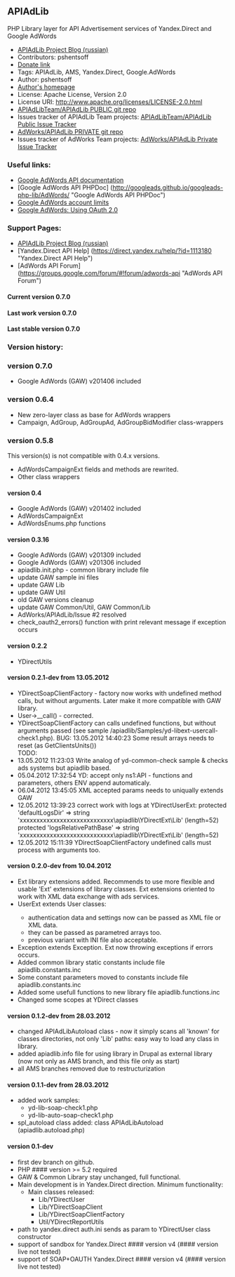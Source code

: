 ## APIAdLib

PHP Library layer for API Advertisement services of Yandex.Direct and Google AdWords

-   [APIAdLib Project Blog (russian)](http://apiadlib.pshentsoff.ru "APIAdLib blog")
-   Contributors: pshentsoff
-   [Donate link](https://www.paypal.com/cgi-bin/webscr?cmd=_s-xclick&hosted_button_id=FGRFBSFEW5V3Y "Please, donate to support project")
-   Tags: APIAdLib, AMS, Yandex.Direct, Google.AdWords
-   Author: pshentsoff
-   [Author's homepage](http://pshentsoff.ru "Author's homepage")
-   License: Apache License, Version 2.0
-   License URI: http://www.apache.org/licenses/LICENSE-2.0.html
-   [APIAdLibTeam/APIAdLib PUBLIC git repo](https://github.com/APIAdLibTeam/apiadlib "Public APIAdLib/APIAdLib git repo")
-   Issues tracker of APIAdLib Team projects: [APIAdLibTeam/APIAdLib Public Issue Tracker](https://github.com/APIAdLibTeam/apiadlib/issues "APIAdLibTeam/APIAdLib Issue Tracker")
-   [AdWorks/APIAdLib PRIVATE git repo](https://bitbucket.org/adworks/apiadlib "AdWorks/APIAdLib git repo")
-   Issues tracker of AdWorks Team projects: [AdWorks/APIAdLib Private Issue Tracker](https://bitbucket.org/adworks/apiadlib/issues "AdWorks/APIAdLib Issue Tracker")

### Useful links:
-   [Google AdWords API documentation](https://developers.google.com/adwords/api/ "Google AdWords API documentation")
-   [Google AdWords API PHPDoc] (http://googleads.github.io/googleads-php-lib/AdWords/ "Google AdWords API PHPDoc")
-   [Google AdWords account limits](https://support.google.com/adwords/answer/1704396 "Google AdWords account limits")
-   [Google AdWords: Using OAuth 2.0](https://github.com/googleads/googleads-php-lib/wiki/Using-OAuth-2.0 "Using OAuth 2.0")

### Support Pages:
-   [APIAdLib Project Blog (russian)](http://apiadlib.pshentsoff.ru "APIAdLib blog")
-   [Yandex.Direct API Help] (https://direct.yandex.ru/help/?id=1113180 "Yandex.Direct API Help")
-   [AdWords API Forum] (https://groups.google.com/forum/#!forum/adwords-api "AdWords API Forum")

#### Current version 0.7.0
#### Last work version 0.7.0
#### Last stable version 0.7.0

### Version history:

### version 0.7.0
-   Google AdWords (GAW) v201406 included

### version 0.6.4
-   New zero-layer class as base for AdWords wrappers
-   Campaign, AdGroup, AdGroupAd, AdGroupBidModifier class-wrappers

### version 0.5.8
This version(s) is not compatible with 0.4.x versions.
-   AdWordsCampaignExt fields and methods are rewrited.
-   Other class wrappers

#### version 0.4
-   Google AdWords (GAW) v201402 included
-   AdWordsCampaignExt
-   AdWordsEnums.php functions

#### version 0.3.16
-   Google AdWords (GAW) v201309 included
-   Google AdWords (GAW) v201306 included
-   apiadlib.init.php - common library include file
-   update GAW sample ini files
-   update GAW Lib
-   update GAW Util
-   old GAW versions cleanup
-   update GAW Common/Util, GAW Common/Lib
-   AdWorks/APIAdLib/Issue #2 resolved
-   check_oauth2_errors() function with print relevant message if exception occurs

#### version 0.2.2
-   YDirectUtils

#### version 0.2.1-dev from 13.05.2012
  - YDirectSoapClientFactory - factory now works with undefined method calls, but
    without arguments. Later make it more compatible with GAW library.
  - User->__call() - corrected.
  - YDirectSoapClientFactory can calls undefined functions, but without arguments
    passed (see sample /apiadlib/Samples/yd-libext-usercall-check1.php).
  BUG: 13.05.2012 14:40:23 Some result arrays needs to reset (as GetClientsUnits())  
  TODO:
  - 13.05.2012 11:23:03 Write analog of yd-common-check sample & checks ads systems
    but apiadlib based.
  - 05.04.2012 17:32:54 YD: accept only ns1:API - functions and parameters, 
    others ENV append automaticaly.
  - 06.04.2012 13:45:05 XML accepted params needs to uniqually extends GAW
  - 12.05.2012 13:39:23 correct work with logs at YDirectUserExt:
    protected 'defaultLogsDir' => 
      string 'xxxxxxxxxxxxxxxxxxxxxxxxxxxx\apiadlib\YDirectExt\Lib' (length=52)
    protected 'logsRelativePathBase' => 
      string 'xxxxxxxxxxxxxxxxxxxxxxxxxxxx\apiadlib\YDirectExt\Lib' (length=52)
  - 12.05.2012 15:11:39 YDirectSoapClientFactory undefined calls must process 
    with arguments too.
    
#### version 0.2.0-dev from 10.04.2012
  - <Lib>Ext library extensions added. Recommends to use more flexible and usable
    'Ext' extensions of library classes. <Lib>Ext extensions oriented to work with
    XML data exchange with ads services.
  - <Lib>UserExt extends <Lib>User classes:
    - authentication data and settings now can be passed as XML file or XML data.
    - they can be passed as parametred arrays too.
    - previous variant with INI file also acceptable.
  - <Lib>Exception extends Exception. <Lib>Ext now throwing exceptions if errors
    occurs.
  - Added common library static constants include file apiadlib.constants.inc
  - Some constant parameters moved to constants include file apiadlib.constants.inc
  - Added some usefull functions to new library file apiadlib.functions.inc
  - Changed some scopes at YDirect classes
   
#### version 0.1.2-dev from 28.03.2012
  - changed APIAdLibAutoload class - now it simply scans all 'known' for classes
    directories, not only 'Lib' paths: easy way to load any class in library.
  - added apiadlib.info file for using library in Drupal as external library (now
    not only as AMS branch, and this file only as start)
  - all AMS branches removed due to restructurization 
  
#### version 0.1.1-dev from 28.03.2012
  - added work samples:
    - yd-lib-soap-check1.php
    - yd-lib-auto-soap-check1.php
  - spl_autoload class added: class APIAdLibAutoload (apiadlib.autoload.php)

#### version 0.1-dev
  - first dev branch on github.
  - PHP #### version >= 5.2 required
  - GAW & Common Library stay unchanged, full functional. 
  - Main development is in Yandex.Direct direction. Minimum functionality:
    - Main classes released:
        - Lib/YDirectUser
        - Lib/YDirectSoapClient
        - Lib/YDirectSoapClientFactory
        - Util/YDirectReportUtils
  - path to yandex.direct auth.ini sends as param to YDirectUser class constructor
  - support of sandbox for Yandex.Direct #### version v4 (#### version live not tested)
  - support of SOAP+OAUTH Yandex.Direct #### version v4 (#### version live not tested)
